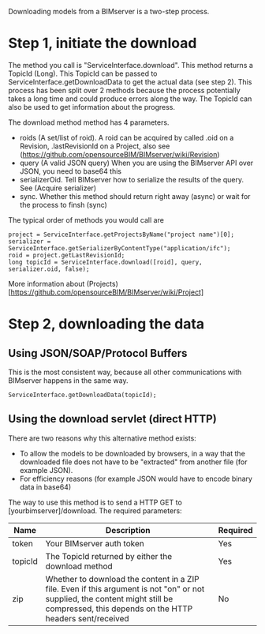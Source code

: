 Downloading models from a BIMserver is a two-step process.

# Step 1, initiate the download

The method you call is "ServiceInterface.download". This method returns a TopicId (Long). This TopicId can be passed to ServiceInterface.getDownloadData to get the actual data (see step 2). This process has been split over 2 methods because the process potentially takes a long time and could produce errors along the way. The TopicId can also be used to get information about the progress.

The download method method has 4 parameters.
- roids (A set/list of roid). A roid can be acquired by called .oid on a Revision, .lastRevisionId on a Project, also see (https://github.com/opensourceBIM/BIMserver/wiki/Revision)
- query (A valid JSON query) When you are using the BIMserver API over JSON, you need to base64 this
- serializerOid. Tell BIMserver how to serialize the results of the query. See (Acquire serializer)
- sync. Whether this method should return right away (async) or wait for the process to finsh (sync)

The typical order of methods you would call are
```
project = ServiceInterface.getProjectsByName("project name")[0];
serializer = ServiceInterface.getSerializerByContentType("application/ifc");
roid = project.getLastRevisionId;
long topicId = ServiceInterface.download([roid], query, serializer.oid, false);
```

More information about (Projects)[https://github.com/opensourceBIM/BIMserver/wiki/Project]

# Step 2, downloading the data

## Using JSON/SOAP/Protocol Buffers

This is the most consistent way, because all other communications with BIMserver happens in the same way. 

```
ServiceInterface.getDownloadData(topicId);
```

## Using the download servlet (direct HTTP)

There are two reasons why this alternative method exists:
- To allow the models to be downloaded by browsers, in a way that the downloaded file does not have to be "extracted" from another file (for example JSON).
- For efficiency reasons (for example JSON would have to encode binary data in base64)

The way to use this method is to send a HTTP GET to [yourbimserver]/download. The required parameters:

| Name | Description | Required |
|---|---|---|
| token | Your BIMserver auth token | Yes |
| topicId | The TopicId returned by either the download method | Yes |
| zip | Whether to download the content in a ZIP file. Even if this argument is not "on" or not supplied, the content might still be compressed, this depends on the HTTP headers sent/received | No |
